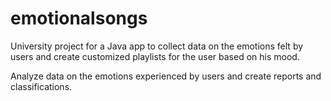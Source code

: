 # emotionalsongs
University project for a Java app to collect data on the emotions felt by users and create customized playlists for the user based on his mood.

Analyze data on the emotions experienced by users and create reports and classifications.
